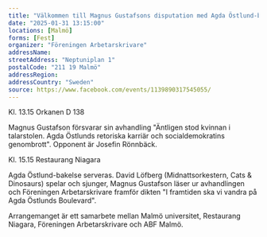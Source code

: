 ```yaml
---
title: "Välkommen till Magnus Gustafsons disputation med Agda Östlund-bakelse, musik och poesi"
date: "2025-01-31 13:15:00"
locations: [Malmö]
forms: [Fest]
organizer: "Föreningen Arbetarskrivare"
addressName: 
streetAddress: "Neptuniplan 1"
postalCode: "211 19 Malmö"
addressRegion:
addressCountry: "Sweden"
source: https://www.facebook.com/events/1139890317545055/
---
```

Kl. 13.15 Orkanen D 138 

Magnus Gustafson försvarar sin avhandling "Äntligen stod kvinnan i talarstolen. Agda Östlunds retoriska karriär och socialdemokratins genombrott". Opponent är Josefin Rönnbäck.

Kl. 15.15 Restaurang Niagara 

Agda Östlund-bakelse serveras. David Löfberg (Midnattsorkestern, Cats & Dinosaurs) spelar och sjunger, Magnus Gustafson läser ur avhandlingen och Föreningen Arbetarskrivare framför dikten "I framtiden ska vi vandra på Agda Östlunds Boulevard".

Arrangemanget är ett samarbete mellan Malmö universitet, Restaurang Niagara, Föreningen Arbetarskrivare och ABF Malmö.
